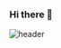 ### Hi there 👋
![header](https://capsule-render.vercel.app/api?type=rounded&color=gradient&section=footer&height=250&text=JieunNa&fontSize=100&)
